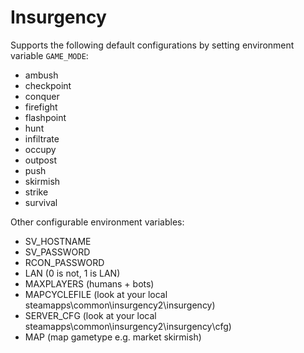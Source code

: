 # Insurgency

Supports the following default configurations by setting environment variable `GAME_MODE`:

* ambush
* checkpoint
* conquer
* firefight
* flashpoint
* hunt
* infiltrate
* occupy
* outpost
* push
* skirmish
* strike
* survival

Other configurable environment variables:

* SV_HOSTNAME 
* SV_PASSWORD
* RCON_PASSWORD
* LAN (0 is not, 1 is LAN)
* MAXPLAYERS (humans + bots)
* MAPCYCLEFILE (look at your local steamapps\common\insurgency2\insurgency)
* SERVER_CFG (look at your local steamapps\common\insurgency2\insurgency\cfg)
* MAP (map gametype e.g. market skirmish)

